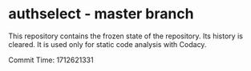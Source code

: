 # authselect - master branch

This repository contains the frozen state of the repository.
Its history is cleared. It is used only for static code
analysis with Codacy.

Commit Time: 1712621331